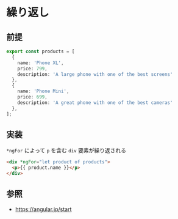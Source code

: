 # 繰り返し

## 前提

```typescript
export const products = [
  {
    name: 'Phone XL',
    price: 799,
    description: 'A large phone with one of the best screens'
  },
  {
    name: 'Phone Mini',
    price: 699,
    description: 'A great phone with one of the best cameras'
  },
];
```

## 実装

`*ngFor` によって `p` を含む `div` 要素が繰り返される

```html
<div *ngFor="let product of products">
  <p>{{ product.name }}</p>
</div>
```

## 参照

* https://angular.jp/start
